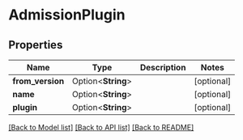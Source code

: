 # AdmissionPlugin

## Properties

Name | Type | Description | Notes
------------ | ------------- | ------------- | -------------
**from_version** | Option<**String**> |  | [optional]
**name** | Option<**String**> |  | [optional]
**plugin** | Option<**String**> |  | [optional]

[[Back to Model list]](../README.md#documentation-for-models) [[Back to API list]](../README.md#documentation-for-api-endpoints) [[Back to README]](../README.md)


